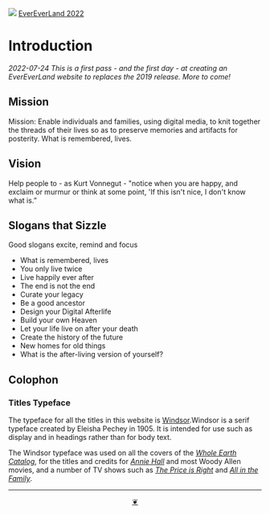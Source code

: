 [![](https://pushme-pullyou.github.io/tootoo-2022/assets/icons/mark-github.svg )](https://github.com/evereverland/2022/ "Source code on GitHub" ) [EverEverLand 2022]( https://evereverland.github.io/2022/ "Home page" )


# Introduction

_2022-07-24 This is a first pass - and the first day - at creating an EverEverLand website to replaces the 2019 release. More to come!_


## Mission

Mission: Enable individuals and families, using digital media, to knit together the threads of their lives so as to preserve memories and artifacts for posterity. What is remembered, lives.

## Vision

Help people to -  as Kurt Vonnegut - "notice when you are happy, and exclaim or murmur or think at some point, 'If this isn't nice, I don't know what is.”


## Slogans that Sizzle

Good slogans excite, remind and focus

* What is remembered, lives
* You only live twice
* Live happily ever after
* The end is not the end
* Curate your legacy
* Be a good ancestor
* Design your Digital Afterlife
* Build your own Heaven
* Let your life live on after your death
* Create the history of the future
* New homes for old things
* What is the after-living version of yourself?

## Colophon

### Titles Typeface
The typeface for all the titles in this website is [Windsor]( https://en.wikipedia.org/wiki/Windsor_(typeface) ).Windsor is a serif typeface created by Eleisha Pechey in 1905. It is intended for use such as display and in headings rather than for body text.

 The Windsor typeface was used on all the covers of the [_Whole Earth Catalog_]( https://en.wikipedia.org/wiki/Whole_Earth_Catalog ), for the titles and credits for [_Annie Hall_]( https://en.wikipedia.org/wiki/Annie_Hall ) and most Woody Allen movies, and a number of TV shows such as [_The Price is Right_]( https://en.wikipedia.org/wiki/The_Price_Is_Right_(American_game_show) ) and [_All in the Family_]( https://en.wikipedia.org/wiki/All_in_the_Family ).




***

<center title="Hello! Click me to go up to the top" ><a class=aDingbat href=javascript:window.scrollTo(0,0);> ❦ </a></center>

